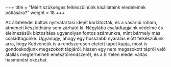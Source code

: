 +++
title = "Miért szükséges felkészülnünk kisállataink eledeleinek pótlására?"
weight = 18
+++

Az állateledel boltok nyitvatartási idejét korlátozták, és a vásárlói roham, átmeneti készlethiány sem zárható ki. Négylábú családtagjaink védelme és élelmezésük biztosítása ugyanolyan fontos számunkra, mint bármely más családtagunké. Ugyanúgy, ahogy egy hosszabb nyaralás előtt felkészülünk arra, hogy Kedvencük is a rendszeresen etetett tápot kapja, most is gondoskodjunk megszokott tápjáról, hiszen egy nem megszokott tápról való átállás megterhelheti emésztőrendszerét, és a hirtelen eledel váltás hasmenést okozhat.
